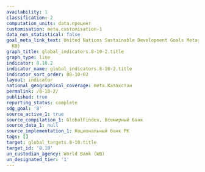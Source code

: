 ```yaml
---
availability: 1
classification: 2
computation_units: data.процент
customisation: meta.customisation-1
data_non_statistical: false
goal_meta_link_text: United Nations Sustainable Development Goals Metadata (PDF 210
  KB)
graph_title: global_indicators.8-10-2.title
graph_type: line
indicator: 8.10.2
indicator_name: global_indicators.8-10-2.title
indicator_sort_order: 08-10-02
layout: indicator
national_geographical_coverage: meta.Казахстан
permalink: /8-10-2/
published: true
reporting_status: complete
sdg_goal: '8'
source_active_1: true
source_compilation_1: GlobalFindex, Всемирный банк
source_data_1: null
source_implementation_1: Национальный банк РК
tags: []
target: global_targets.8-10.title
target_id: '8.10'
un_custodian_agency: World Bank (WB)
un_designated_tier: '1'
---
```

